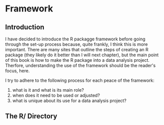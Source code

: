 # Framework

## Introduction

I have decided to introduce the R packagge framework before going through the set-up process because, quite frankly, I think this is more important. There are many sites that outline the steps of creating an R package (they likely do it better than I will next chapter), but the main point of this book is how to make the R package into a data analysis project. Therfore, understanding the use of the framework should be the reader's focus, here.

I try to adhere to the following process for each peace of the framework:

1. what is it and what is its main role?
2. when does it need to be used or adjusted?
3. what is unique about its use for a data analysis project?


## The R/ Directory
